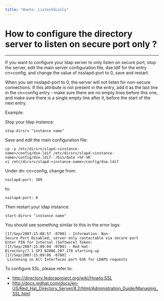 ```yaml
---
title: "Howto: ListenSSLonly"
---
```


# How to configure the directory server to listen on secure port only ?
-------------------------------------------------

If you want to configure your ldap server to only listen on secure port, stop the server, edit the main server configuration file, dse.ldif for the entry cn=config, and change the value of nsslapd-port to 0, save and restart.

When you set nsslapd-port to 0, the server will not listen for non-secure connections. If this attribute is not present in the entry, add it as the last line in the cn=config entry - make sure there are no empty lines before this one, and make sure there is a single empty line after it, before the start of the next entry.

Example:

Stop your ldap instance:

    stop-dirsrv "instance name"

Save and edit the main configuration file:

    cp -p /etc/dirsrv/slapd-<instance-name>/config/dse.ldif /etc/dirsrv/slapd-<instance-name>/config/dse.ldif-`/bin/date +%F-%R`
    vi /etc/dirsrv/slapd-<instance-name>/config/dse.ldif    

Under dn: cn=config, change from:

    nsslapd-port: 389    

to:

    nsslapd-port: 0    

Then restart your ldap instance:

    start-dirsrv "instance name"

You should see something similar to this in the error logs:

    [17/Sep/2007:15:08:57 -0700] - Information: Non-Secure Port Disabled, server only contactable via secure port
    Enter PIN for Internal (Software) Token: 
    [17/Sep/2007:15:09:04 -0700] - Red Hat-Directory/7.1 SP3 B2006.207.178 starting up
    [17/Sep/2007:15:09:06 -0700] - Listening on All Interfaces port 636 for LDAPS requests

To configure SSL, please refer to:

-   <http://directory.fedoraproject.org/wiki/Howto:SSL>
-   <http://docs.redhat.com/docs/en-US/Red_Hat_Directory_Server/8.2/html/Administration_Guide/Managing_SSL.html>

